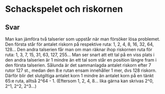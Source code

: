# Schackspelet och riskornen
## Svar
Man kan jämföra två talserier som uppstår när man försöker lösa problemet. Den första står för antalet riskorn på respektive ruta: 1, 2, 4, 8, 16, 32, 64, 128... Den andra talserien får man om man räknar ihop riskornen ruta för ruta: 1, 3, 7, 15, 31, 63, 127, 255... Man ser snart att ett tal på en viss plats i den andra talserien är 1 mindre än ett tal som står en position längre fram i den första talserien. Sålunda är det sammanlagda antalet riskorn efter 7 rutor 127 st., medan den 8:e rutan ensam innehåller 1 mer, dvs 128 riskorn. Därför blir det slutgiltiga antalet korn 1 mindre än antalet korn på en tänkt 65:e ruta, alltså 2^64 - 1. (Eftersom 1, 2, 4, 8... lika gärna kan skrivas 2^0, 2^1, 2^2, 2^3...)
